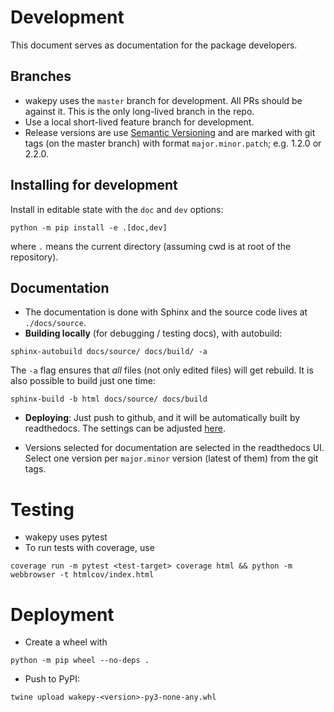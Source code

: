 # Development

This document serves as documentation for the package developers.

## Branches

- wakepy uses the `master` branch for development. All PRs should be against it. This is the only long-lived branch in the repo.
- Use a local short-lived feature branch for development.
- Release versions are use [Semantic Versioning](https://semver.org/) and are marked with git tags (on the master branch) with format `major.minor.patch`; e.g. 1.2.0 or 2.2.0.



## Installing for development

Install in editable state with the `doc` and `dev` options:
```
python -m pip install -e .[doc,dev]
```

where `.` means the current directory (assuming cwd is at root of the repository).

## Documentation

- The documentation is done with Sphinx and the source code lives at 
 `./docs/source`.
- **Building locally** (for debugging / testing docs), with autobuild:

```
sphinx-autobuild docs/source/ docs/build/ -a
```

The `-a` flag ensures that *all* files (not only edited files) will get rebuild. It is also possible to build just one time:
```
sphinx-build -b html docs/source/ docs/build
```
- **Deploying**: Just push to github, and it will be automatically built by readthedocs. The settings can be adjusted [here](https://readthedocs.org/dashboard).

- Versions selected for documentation are selected in the readthedocs UI. Select one version per `major.minor` version (latest of them) from the git tags. 
  



# Testing 

- wakepy uses pytest
- To run tests with coverage, use

```
coverage run -m pytest <test-target> coverage html && python -m webbrowser -t htmlcov/index.html 
```


# Deployment

- Create a wheel with

```
python -m pip wheel --no-deps .
```
- Push to PyPI:

```
twine upload wakepy-<version>-py3-none-any.whl 
```